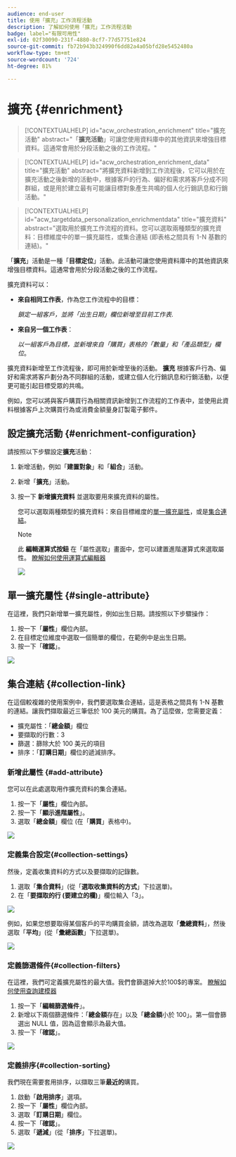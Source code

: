 ```yaml
---
audience: end-user
title: 使用「擴充」工作流程活動
description: 了解如何使用「擴充」工作流程活動
badge: label="有限可用性"
exl-id: 02f30090-231f-4880-8cf7-77d57751e824
source-git-commit: fb72b943b324990f6dd82a4a05bfd28e5452480a
workflow-type: tm+mt
source-wordcount: '724'
ht-degree: 81%

---
```


# 擴充 {#enrichment}

>[!CONTEXTUALHELP]
>id="acw_orchestration_enrichment"
>title="擴充活動"
>abstract="「**擴充活動**」可讓您使用資料庫中的其他資訊來增強目標資料。這通常會用於分段活動之後的工作流程。"

>[!CONTEXTUALHELP]
>id="acw_orchestration_enrichment_data"
>title="擴充活動"
>abstract="將擴充資料新增到工作流程後，它可以用於在擴充活動之後新增的活動中，根據客戶的行為、偏好和需求將客戶分成不同群組，或是用於建立最有可能讓目標對象產生共鳴的個人化行銷訊息和行銷活動。"

>[!CONTEXTUALHELP]
>id="acw_targetdata_personalization_enrichmentdata"
>title="擴充資料"
>abstract="選取用於擴充工作流程的資料。您可以選取兩種類型的擴充資料：目標維度中的單一擴充屬性，或集合連結 (即表格之間具有 1-N 基數的連結)。"

「**擴充**」活動是一種「**目標定位**」活動。此活動可讓您使用資料庫中的其他資訊來增強目標資料。這通常會用於分段活動之後的工作流程。

擴充資料可以：

* **來自相同工作表**，作為您工作流程中的目標：

  *鎖定一組客戶，並將「出生日期」欄位新增至目前工作表*.

* **來自另一個工作表**：

  *以一組客戶為目標，並新增來自「購買」表格的「數量」和「產品類型」欄位*。

擴充資料新增至工作流程後，即可用於新增至後的活動。 **擴充** 根據客戶行為、偏好和需求將客戶劃分為不同群組的活動，或建立個人化行銷訊息和行銷活動，以便更可能引起目標受眾的共鳴。

例如，您可以將與客戶購買行為相關資訊新增到工作流程的工作表中，並使用此資料根據客戶上次購買行為或消費金額量身訂製電子郵件。

## 設定擴充活動 {#enrichment-configuration}

請按照以下步驟設定&#x200B;**擴充**&#x200B;活動：

1. 新增活動，例如「**建置對象**」和「**組合**」活動。
1. 新增「**擴充**」活動。
1. 按一下 **新增擴充資料** 並選取要用來擴充資料的屬性。

   您可以選取兩種類型的擴充資料：來自目標維度的[單一擴充屬性](#single-attribute)，或是[集合連結](#collection-link)。

   >[!NOTE]
   >
   >此 **編輯運算式按鈕** 在「屬性選取」畫面中，您可以建置進階運算式來選取屬性。 [瞭解如何使用運算式編輯器](../../query/expression-editor.md)

   ![](../assets/workflow-enrichment1.png)

## 單一擴充屬性 {#single-attribute}

在這裡，我們只新增單一擴充屬性，例如出生日期。請按照以下步驟操作：

1. 按一下「**屬性**」欄位內部。
1. 在目標定位維度中選取一個簡單的欄位，在範例中是出生日期。
1. 按一下「**確認**」。

![](../assets/workflow-enrichment2.png)

## 集合連結 {#collection-link}

在這個較複雜的使用案例中，我們要選取集合連結，這是表格之間具有 1-N 基數的連結。讓我們擷取最近三筆低於 100 美元的購買。為了這麼做，您需要定義：

* 擴充屬性：「**總金額**」欄位
* 要擷取的行數：3
* 篩選：篩除大於 100 美元的項目
* 排序：「**訂購日期**」欄位的遞減排序。

### 新增此屬性 {#add-attribute}

您可以在此處選取用作擴充資料的集合連結。

1. 按一下「**屬性**」欄位內部。
1. 按一下「**顯示進階屬性**」。
1. 選取「**總金額**」欄位 (在「**購買**」表格中)。

![](../assets/workflow-enrichment3.png)

### 定義集合設定{#collection-settings}

然後，定義收集資料的方式以及要擷取的記錄數。

1. 選取「**集合資料**」(從「**選取收集資料的方式**」下拉選單)。
1. 在「**要擷取的行 (要建立的欄)**」欄位輸入「3」。

![](../assets/workflow-enrichment4.png)

例如，如果您想要取得某個客戶的平均購買金額，請改為選取「**彙總資料**」，然後選取「**平均**」(從「**彙總函數**」下拉選單)。

![](../assets/workflow-enrichment5.png)

### 定義篩選條件{#collection-filters}

在這裡，我們可定義擴充屬性的最大值。我們會篩選掉大於100$的專案。 [瞭解如何使用查詢建模器](../../query/query-modeler-overview.md)

1. 按一下「**編輯篩選條件**」。
1. 新增以下兩個篩選條件：「**總金額**&#x200B;存在」以及「**總金額**&#x200B;小於 100」。第一個會篩選出 NULL 值，因為這會顯示為最大值。
1. 按一下「**確認**」。

![](../assets/workflow-enrichment6.png)

### 定義排序{#collection-sorting}

我們現在需要套用排序，以擷取三筆&#x200B;**最近的**&#x200B;購買。

1. 啟動「**啟用排序**」選項。
1. 按一下「**屬性**」欄位內部。
1. 選取「**訂購日期**」欄位。
1. 按一下「**確認**」。
1. 選取「**遞減**」(從「**排序**」下拉選單)。

![](../assets/workflow-enrichment7.png)

<!--

Add other fields
use it in delivery


cardinality between the tables (1-N)
1. select attribute to use as enrichment data

    display advanced fields option
    i button

    note: attributes from the target dimension

1. Select how the data is collected
1. number of records to retrieve if want to retrieve a collection of multiple records
1. Apply filters and build rule

    select an existing filter
    save the filter for reuse
    view results of the filter visually or in code view

1. sort records using an attribute

leverage enrichment data in campaign

where we can use the enrichment data: personalize email, other use cases?

## Example

-->
